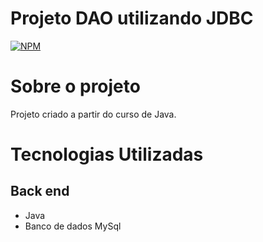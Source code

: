 # Projeto DAO utilizando JDBC

[![NPM](https://img.shields.io/bower/l/React)](https://github.com/OdinBr6/dslist/blob/main/LICENSE)

# Sobre o projeto

Projeto criado a partir do curso de Java.

# Tecnologias Utilizadas
## Back end
- Java
- Banco de dados MySql
